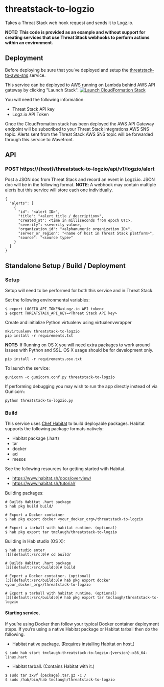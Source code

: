 # threatstack-to-logzio
Takes a Threat Stack web hook request and sends it to Logz.io.

**NOTE: This code is provided as an example and without support for creating services that use Threat Stack webhooks to perform actions within an environment.**

## Deployment
Before deploying be sure that you've deployed and setup the [threatstack-to-aws-sns](https://github.com/threatstack/threatstack-to-aws-sns) service.

This service can be deployed to AWS running on Lambda behind AWS API gateway by clicking "Launch Stack".
[![Launch CloudFormation
Stack](https://s3.amazonaws.com/cloudformation-examples/cloudformation-launch-stack.png)](https://console.aws.amazon.com/cloudformation/home?region=us-east-1#/stacks/new?stackName=threatstack-to-logzio&templateURL=https://s3.amazonaws.com/ts-demo-lamba-deploys/threatstack-to-logzio.json)

You will need the following information:
* Threat Stack API key
* Logz.io API Token

Once the CloudFromation stack has been deployed the AWS API Gateway endpoint will be subscribed to your Threat Stack integrations AWS SNS topic.  Alerts sent from the Threat Stack AWS SNS topic will be forwarded through this service to Wavefront. 

## API
### POST https://_{host}_/threatstack-to-logzio/api/v1/logzio/alert
Post a JSON doc from Threat Stack and record an event in Logzi.io.  JSON doc will be in the following format.  __NOTE__: A webhook may contain multiple alerts but this service will store each one individually.
```
{
  "alerts": [
    {
      "id": "<alert ID>",
      "title": "<alert title / description>",
      "created_at": <time in milliseconds from epoch UTC>,
      "severity": <severity value>,
      "organization_id": "<alphanumeric organization ID>",
      "server_or_region": "<name of host in Threat Stack platform>",
      "source": "<source type>"
    }
  [
}
```

## Standalone Setup / Build / Deployment
### Setup
Setup will need to be performed for both this service and in Threat Stack.

Set the following environmental variables:
```
$ export LOGZIO_API_TOKEN=<Logz.io API token>
$ export THREATSTACK_API_KEY=<Threat Stack API key>
```

Create and initialize Python virtualenv using virtualenvwrapper
```
mkvirtualenv threatstack-to-logzio
pip install -r requirements.txt
```

__NOTE:__ If Running on OS X you will need extra packages to work around issues with Python and SSL. OS X usage should be for development only.
```
pip install -r requirements.osx.txt
```

To launch the service:
```
gunicorn -c gunicorn.conf.py threatstack-to-logzio
```

If performing debugging you may wish to run the app directly instead of via Gunicorn:
```
python threatstack-to-logzio.py
```

### Build
This service uses [Chef Habitat](http://www.habitat.sh) to build deployable packages.  Habitat supports the following package formats natively:
* Habitat package (.hart)
* tar
* docker
* aci
* mesos

See the following resources for getting started with Habitat.
* https://www.habitat.sh/docs/overview/
* https://www.habitat.sh/tutorial/

Building packages:
```
# Builds Habitat .hart package
$ hab pkg build build/

# Export a Docker container
$ hab pkg export docker <your_docker_org>/threatstack-to-logzio

# Export a tarball with habitat runtime. (optional)
$ hab pkg export tar tmclaugh/threatstack-to-logzio
```

Building in Hab studio (OS X):
```
$ hab studio enter
[1][default:/src:0]# cd build/

# Builds Habitat .hart package
[2][default:/src/build:0]# build

# Export a Docker container. (optional)
[3][default:/src/build:0]# hab pkg export docker <your_docker_org>/threatstack-to-logzio

# Export a tarball with habitat runtime. (optional)
[3][default:/src/build:0]# hab pkg export tar tmclaugh/threatstack-to-logzio
```

#### Starting service.
If you’re using Docker then follow your typical Docker container deployment steps.  If you’re using a native Habitat package or Habitat tarball then do the following.

* Habitat native package.  (Requires installing Habitat on host.)
```
$ sudo hab start tmclaugh-threatstack-to-logzio-{version}-x86_64-linux.hart
```

* Habitat tarball.  (Contains Habitat with it.)
```
$ sudo tar zxvf {package}.tar.gz -C /
$ sudo /hab/bin/hab tmclaugh/threatstack-to-logzio
```

